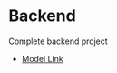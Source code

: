 # Backend

Complete backend project

- [Model Link](https://app.eraser.io/workspace/YtPqZ1VogxGy1jzIDkzj)
